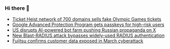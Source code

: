 ### Hi there 👋

<!--START_SECTION:feed-->
* [Ticket Heist network of 700 domains sells fake Olympic Games tickets](https://www.bleepingcomputer.com/news/security/ticket-heist-network-of-700-domains-sells-fake-olympic-games-tickets/)
* [Google Advanced Protection Program gets passkeys for high-risk users](https://www.bleepingcomputer.com/news/security/google-advanced-protection-program-gets-passkeys-for-high-risk-users/)
* [US disrupts AI-powered bot farm pushing Russian propaganda on X](https://www.bleepingcomputer.com/news/security/us-disrupts-ai-powered-bot-farm-pushing-russian-propaganda-on-x/)
* [New Blast-RADIUS attack bypasses widely-used RADIUS authentication](https://www.bleepingcomputer.com/news/security/new-blast-radius-attack-bypasses-widely-used-radius-authentication/)
* [Fujitsu confirms customer data exposed in March cyberattack](https://www.bleepingcomputer.com/news/security/fujitsu-confirms-customer-data-exposed-in-march-cyberattack/)
<!--END_SECTION:feed-->

<!--
**frankenk/frankenk** is a ✨ _special_ ✨ repository because its `README.md` (this file) appears on your GitHub profile.

Here are some ideas to get you started:

- 🔭 I’m currently working on ...
- 🌱 I’m currently learning ...
- 👯 I’m looking to collaborate on ...
- 🤔 I’m looking for help with ...
- 💬 Ask me about ...
- 📫 How to reach me: ...
- 😄 Pronouns: ...
- ⚡ Fun fact: ...
-->



